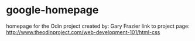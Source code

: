 google-homepage
===============

homepage for the Odin project
created by: Gary Frazier
link to project page: http://www.theodinproject.com/web-development-101/html-css
